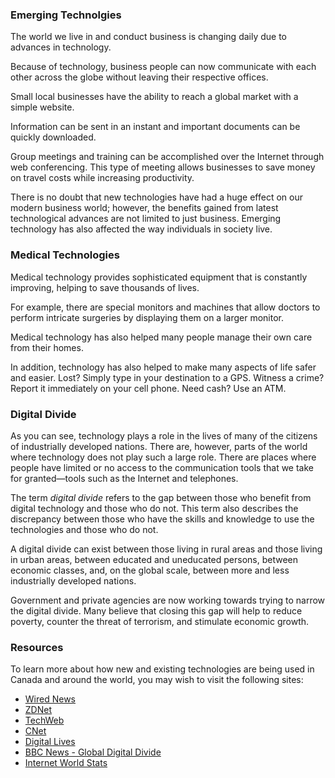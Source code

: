 ### Emerging Technolgies

The world we live in and conduct business is changing daily due to advances in technology.

Because of technology, business people can now communicate with each other across the globe without leaving their respective offices.

Small local businesses have the ability to reach a global market with a simple website.

Information can be sent in an instant and important documents can be quickly downloaded.

Group meetings and training can be accomplished over the Internet through web conferencing. This type of meeting allows businesses to save money on travel costs while increasing productivity.

There is no doubt that new technologies have had a huge effect on our modern business world; however, the benefits gained from latest technological advances are not limited to just business. Emerging technology has also affected the way individuals in society live.

### Medical Technologies

Medical technology provides sophisticated equipment that is constantly improving, helping to save thousands of lives.

For example, there are special monitors and machines that allow doctors to perform intricate surgeries by displaying them on a larger monitor.

Medical technology has also helped many people manage their own care from their homes.

In addition, technology has also helped to make many aspects of life safer and easier. Lost? Simply type in your destination to a GPS. Witness a crime? Report it immediately on your cell phone. Need cash? Use an ATM.

### Digital Divide

As you can see, technology plays a role in the lives of many of the citizens of industrially developed nations. There are, however, parts of the world where technology does not play such a large role. There are places where people have limited or no access to the communication tools that we take for granted—tools such as the Internet and telephones.

The term *digital divide* refers to the gap between those who benefit from digital technology and those who do not. This term also describes the discrepancy between those who have the skills and knowledge to use the technologies and those who do not.

A digital divide can exist between those living in rural areas and those living in urban areas, between educated and uneducated persons, between economic classes, and, on the global scale, between more and less industrially developed nations.

Government and private agencies are now working towards trying to narrow the digital divide. Many believe that closing this gap will help to reduce poverty, counter the threat of terrorism, and stimulate economic growth.

### Resources

To learn more about how new and existing technologies are being used in Canada and around the world, you may wish to visit the following sites:

* [Wired News](http://www.wired.com/)
* [ZDNet](http://www.zdnet.com/)
* [TechWeb](http://www.techweb.com/)
* [CNet](http://news.cnet.com/)
* [Digital Lives](http://news.bbc.co.uk/2/shared/spl/hi/sci_nat/03/digital_postcards/html/default.stm)
* [BBC News - Global Digital Divide](http://news.bbc.co.uk/2/hi/technology/4296919.stm)
* [Internet World Stats](http://www.internetworldstats.com/stats.htm)
